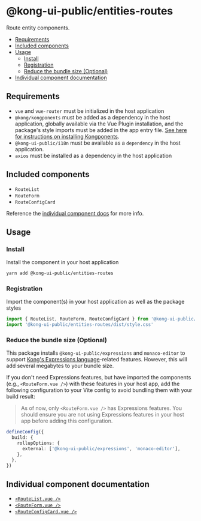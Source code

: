 # @kong-ui-public/entities-routes

Route entity components.

- [Requirements](#requirements)
- [Included components](#included-components)
- [Usage](#usage)
  - [Install](#install)
  - [Registration](#registration)
  - [Reduce the bundle size (Optional)](#reduce-the-bundle-size-optional)
- [Individual component documentation](#individual-component-documentation)

## Requirements

- `vue` and `vue-router` must be initialized in the host application
- `@kong/kongponents` must be added as a dependency in the host application, globally available via the Vue Plugin installation, and the package's style imports must be added in the app entry file. [See here for instructions on installing Kongponents](https://kongponents.konghq.com/#globally-install-all-kongponents).
- `@kong-ui-public/i18n` must be available as a `dependency` in the host application.
- `axios` must be installed as a dependency in the host application

## Included components

- `RouteList`
- `RouteForm`
- `RouteConfigCard`

Reference the [individual component docs](#individual-component-documentation) for more info.

## Usage

### Install

Install the component in your host application

```sh
yarn add @kong-ui-public/entities-routes
```

### Registration

Import the component(s) in your host application as well as the package styles

```ts
import { RouteList, RouteForm, RouteConfigCard } from '@kong-ui-public/entities-routes'
import '@kong-ui-public/entities-routes/dist/style.css'
```

### Reduce the bundle size (Optional)

This package installs `@kong-ui-public/expressions` and `monaco-editor` to support [Kong's Expressions language](https://docs.konghq.com/gateway/latest/reference/expressions-language/)-related features. However, this will add several megabytes to your bundle size.

If you don't need Expressions features, but have imported the components (e.g., `<RouteForm.vue />`) with these features in your host app, add the following configuration to your Vite config to avoid bundling them with your build result:

> As of now, only `<RouteForm.vue />` has Expressions features. You should ensure you are not using Expressions features in your host app before adding this configuration.

```ts
defineConfig({
  build: {
    rollupOptions: {
      external: ['@kong-ui-public/expressions', 'monaco-editor'],
    },
  },
})
```

## Individual component documentation

- [`<RouteList.vue />`](docs/route-list.md)
- [`<RouteForm.vue />`](docs/route-form.md)
- [`<RouteConfigCard.vue />`](docs/route-config-card.md)
